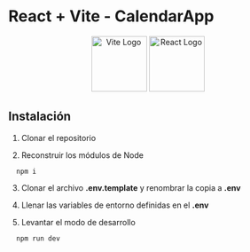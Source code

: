 # React + Vite - CalendarApp

<p align="center">
  <img src="https://vitejs.dev/logo-with-shadow.png" alt="Vite Logo" width="100" height="100">
  <img src="https://upload.wikimedia.org/wikipedia/commons/a/a7/React-icon.svg" alt="React Logo" width="100" height="100">
</p>

## Instalación

1. Clonar el repositorio

2. Reconstruir los módulos de Node

```
  npm i
```

3. Clonar el archivo __.env.template__ y renombrar la copia a __.env__

4. Llenar las variables de entorno definidas en el __.env__

5. Levantar el modo de desarrollo

```
  npm run dev
```